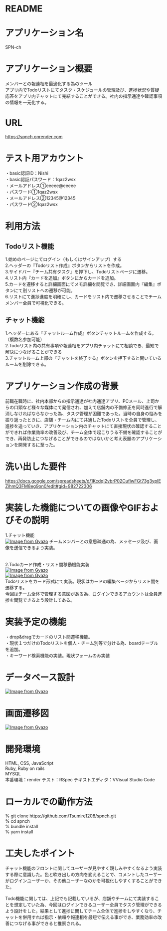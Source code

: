 # README

# アプリケーション名
SPN-ch  


# アプリケーション概要	
メンバーとの報連相を最適化する為のツール  
アプリ内でTodoリストにてタスク・スケジュールの管理及び、進捗状況や質疑応答をアプリ内チャットにて完結することができる。社内の指示通達や確認事項の情報を一元化する。

# URL
https://spnch.onrender.com

# テスト用アカウント
・basic認証ID：Nishi  
・basic認証パスワード：1qaz2wsx  
・メールアドレス①eeeee@eeeee  
・パスワード①1qaz2wsx  
・メールアドレス②12345@12345  
・パスワード②1qaz2wsx  


# 利用方法

## Todoリスト機能
1.始めのページにてログイン（もしくはサインアップ）する  
2.ヘッダーの『Todoリスト作成』ボタンからリストを作成。  
3.サイドバー『チーム共有タスク』を押下し、Todoリストページに遷移。  
4.リスト内『カードを追加』ボタンにからカードを追加。  
5.カードを遷移すると詳細画面にてメモ詳細を閲覧でき、詳細画面内『編集』ボタンにて別リストへの遷移が可能。  
6.リストにて進捗進度を明確にし、カードをリスト内で遷移させることでチームメンバー全員で可視化できる。  

## チャット機能
1.ヘッダーにある『チャットルーム作成』ボタンチャットルームを作成する。（複数名参加可能）  
2.Todoリスト内の共有事項や報連相をアプリ内チャットにて相談でき、最短で解決につなげることができる  
3.チャットルーム上部の『チャットを終了する』ボタンを押下すると開いているルームを削除できる。  

# アプリケーション作成の背景
前職在職時に、社内本部からの指示通達が社内通達アプリ、PCメール、上司からの口頭など様々な媒体にて発信され、加えて店舗内の不備修正を同時進行で解消しなければならなかった為、タスク管理が困難であった。当時の自身の悩みを振り返ったときに、店舗・チーム内にて共通したTodoリストを全員で管理し、進捗を追っていき、アプリケーション内のチャットにて直接現状の確認することができれば作業効率の改善及び、チーム全体で起こりうる不備を確認することができ、再発防止につなげることができるのではないかと考え表題のアプリケーションを開発するに至った。

# 洗い出した要件
https://docs.google.com/spreadsheets/d/1KcdqI2vbrP02CuflwFGt73g3ypIEZihmQ3FM8eg9on0/edit#gid=982722306

# 実装した機能についての画像やGIFおよびその説明
1.チャット機能  
[![Image from Gyazo](https://i.gyazo.com/a2e4b9ca4fc7c6e7de5fc38c6a811bfc.gif)](https://gyazo.com/a2e4b9ca4fc7c6e7de5fc38c6a811bfc)
チームメンバーとの意思疎通の為、メッセージ及び、画像を送信できるよう実装。  
<br>
<br>
2.Todoカード作成・リスト間移動機能実装  
[![Image from Gyazo](https://i.gyazo.com/fc96979b9c300e81e1ceb63341ddb453.gif)](https://gyazo.com/fc96979b9c300e81e1ceb63341ddb453)  
[![Image from Gyazo](https://i.gyazo.com/1b9552cbc121846fb64b488eb452297f.gif)](https://gyazo.com/1b9552cbc121846fb64b488eb452297f)  
Todoリストをカード形式にて実装。現状はカードの編集ページからリスト間を遷移する。  
今回はチーム全体で管理する意図がある為、ログインできるアカウントは全員進捗を閲覧できるよう設計してある。

# 実装予定の機能
・drop&dragでカードのリスト間遷移機能。  
・現状１つだけのTodoリストを個人・チーム別等で分ける為、boardテーブルを追加。  
・キーワード検索機能の実装。現状フォームのみ実装  
# データベース設計	
[![Image from Gyazo](https://i.gyazo.com/6cda0c060b81b47e4a498f1eba7e4522.png)](https://gyazo.com/6cda0c060b81b47e4a498f1eba7e4522)
# 画面遷移図
[![Image from Gyazo](https://i.gyazo.com/e43d82c0902299008d12c3e853c12a2a.png)](https://gyazo.com/e43d82c0902299008d12c3e853c12a2a)
# 開発環境	
HTML, CSS, JavaScript  
Ruby, Ruby on rails  
MYSQL  
本番環境：render
テスト：RSpec
テキストエディタ：VVisual Studio Code
# ローカルでの動作方法
% git clone https://github.com/Tsumire1208/spnch.git  
% cd spnch  
% bundle install  
% yarn install  

# 工夫したポイント
チャット機能のフロントに関してユーザーが見やすく親しみやすくなるよう実装する際に意識した。色と吹き出しの方向を変えることで、コメントしたユーザーがログインユーザーか、その他ユーザーなのかを可視化しやすくすることができた。  
<br>
Todo機能に関しては、上記でも記載しているが、店舗やチームにて実装することを想定していた為、今回はログインできるユーザー全員でタスク管理ができるよう設計をした。結果として進捗に関してチーム全体で進捗をしやすくなり、チャットを併用すれば指示・依頼や報連相を最短で伝える事ができ、業務効率の改善につなげる事ができると推察される。